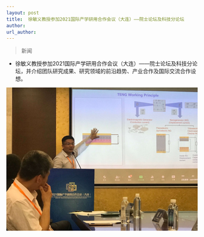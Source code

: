 ```yaml
---
layout: post
title:  徐敏义教授参加2021国际产学研用合作会议（大连）——院士论坛及科技分论坛
author: 
url_author: 
---
```


> 新闻

- 徐敏义教授参加2021国际产学研用合作会议（大连）——院士论坛及科技分论坛，并介绍团队研究成果、研究领域的前沿趋势、产业合作及国际交流合作设想。

<img src="/lab_images/news/国际产学研用合作会议.jpg" style=" width:800px;">
